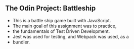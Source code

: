 ## The Odin Project: Battleship

- This is a battle ship game built with JavaScript.
- The main goal of this assignment was to practice,
- the fundamentals of Test Driven Development.
- Jest was used for testing, and Webpack was used, as a
- bundler.
